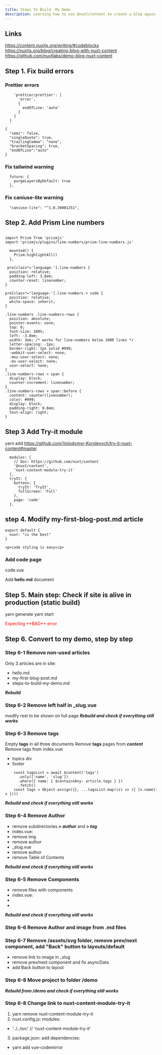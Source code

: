 ```yaml
---
title: Steps To Build  My Demo
description: Learning how to use @nuxt/content to create a blog again
---
```



## Links

https://content.nuxtjs.org/writing/#codeblocks
https://nuxtjs.org/blog/creating-blog-with-nuxt-content
https://github.com/nuxtlabs/demo-blog-nuxt-content


## Step 1. Fix build errors

### Prettier errors

```js[.eslintrc.js]
    'prettier/prettier': [
      'error',
      {
        endOfLine: 'auto'
      }
    ]
  }
```

```js[.prettierrc]
{
  "semi": false,
  "singleQuote": true,
  "trailingComma": "none",
  "bracketSpacing": true,
  "endOfLine":"auto"
}
```

### Fix tailwind warning

```js[tailwind.config.js]
  future: {
    purgeLayersByDefault: true
  },
```

### Fix  caniuse-lite warning

```json[package.json]
  "caniuse-lite": "^1.0.30001251",
```

## Step 2. Add Prism Line numbers

```js[_slug.vue]
  
import Prism from 'prismjs'
import 'prismjs/plugins/line-numbers/prism-line-numbers.js'

  mounted() {
    Prism.highlightAll()
  },
```

```css[_slug.vue]  
 pre[class*='language-'].line-numbers {
  position: relative;
  padding-left: 3.8em;
  counter-reset: linenumber;
}

pre[class*='language-'].line-numbers > code {
  position: relative;
  white-space: inherit;
}

.line-numbers .line-numbers-rows {
  position: absolute;
  pointer-events: none;
  top: 0;
  font-size: 100%;
  left: -3.8em;
  width: 3em; /* works for line-numbers below 1000 lines */
  letter-spacing: -1px;
  border-right: 1px solid #999;
  -webkit-user-select: none;
  -moz-user-select: none;
  -ms-user-select: none;
  user-select: none;
}
.line-numbers-rows > span {
  display: block;
  counter-increment: linenumber;
}
.line-numbers-rows > span::before {
  content: counter(linenumber);
  color: #999;
  display: block;
  padding-right: 0.8em;
  text-align: right;
} 
```

## Step 3 Add Try-it module
  
yarn add https://github.com/Volodymyr-Korolevych/try-it-nuxt-content#master

```js[nuxt.config.js]
  modules: [
    // Doc: https://github.com/nuxt/content
    '@nuxt/content',
    'nuxt-content-module-try-it'
  ],
  tryIt: {
    buttons: {
      tryIt: 'TryIt',
      fullScreen: 'Full'
    },
    page: 'code'
  },
  ```
  
## step 4. Modify my-first-blog-post.md article

```js[nuxt.config.js]
export default {
  nuxt: "is the best"
}
```
<try-it-block id=1></try-it-block>


```html[my-first-blog-post.md]
<p>code styling is easy</p>
```
<try-it-button id=2></try-it-button>

### Add **code** page

code.vue

<template>
  <try-it-page />
</template>

Add **hello.md** document


## Step 5. **Main step:** Check if site is alive in production (static build)

yarn generate
yarn start 

<p style="color:red;">Expecting **BAD** error</p>


<info-box>
  <template #info-box>
    DOMException: Node.appendChild: Cannot add children to a Text
  </template>
</info-box>




## Step 6. Convert to my demo, step by step 

### Step 6-1 Remove non-used articles

Only 3 articles are in site:
- hello.md
- my-first-blog-post.md
- steps-to-build-my-demo.md

***Rebuild***

### Step 6-2 Remove left half in _slug.vue

<div class="w-1/2">
</div>

modify rest to be shown on full page
***Rebuild and check if everything still works***

### Step 6-3 Remove tags

Empty **tags** in all three documents
Remove **tags** pages from ***content***
Remove tags from index.vue:
- topics div
- footer

```js[_slug.vue]
    const tagsList = await $content('tags')
      .only(['name', 'slug'])
      .where({ name: { $containsAny: article.tags } })
      .fetch()
    const tags = Object.assign({}, ...tagsList.map((s) => ({ [s.name]: s })))
```   

***Rebuild and check if everything still works***

### Step 6-4 Remove Author

- remove subdirectories ***> author*** and ***> tag***
- index.vue:
-  remove img
-  remove author
- _slug.vue
-  remove author
-  remove Table of Contents

***Rebuild and check if everything still works***

### Step 6-5 Remove Components

- remove files with components
- index.vue:
-    <TheHeader />
-
***Rebuild and check if everything still works***

### Step 6-6 Remove Author and image from .md files

### Step 6-7 Remove /assets/svg folder, remove prev/next component, add "Back" button to layouts/default
- remove link to image in _slug
- remove prev/next component and fix asyncData
- add Back button to layout

### Step 6-8 Move project to folder /demo

***Rebuild from **/demo** and check if everything still works***

### Step 6-8 Change link to  nuxt-content-module-try-it

1. yarn remove nuxt-content-module-try-it
2. nuxt.config.js: modules: 
- '../../src' // 'nuxt-content-module-try-it'
3. package.json: add dependencies:
-  yarn add  vue-codemirror

